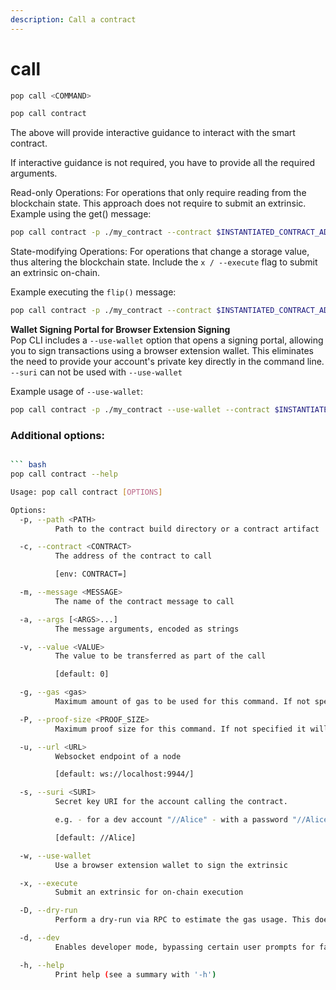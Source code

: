 ```yaml
---
description: Call a contract
---
```


# call

```bash
pop call <COMMAND>
```


```bash
pop call contract
```
The above will provide interactive guidance to interact with the smart contract.

If interactive guidance is not required, you have to provide all the required arguments.

Read-only Operations: For operations that only require reading from the blockchain state. This approach does not require to submit an extrinsic. Example using the get() message:

```bash
pop call contract -p ./my_contract --contract $INSTANTIATED_CONTRACT_ADDRESS --message get --suri //Alice
```

State-modifying Operations: For operations that change a storage value, thus altering the blockchain state. Include the `x / --execute` flag to submit an extrinsic on-chain.

Example executing the `flip()` message:

```bash
pop call contract -p ./my_contract --contract $INSTANTIATED_CONTRACT_ADDRESS --message flip --suri //Alice -x
```

**Wallet Signing Portal for Browser Extension Signing**  
Pop CLI includes a `--use-wallet` option that opens a signing portal, allowing you to sign transactions using a browser extension wallet. 
This eliminates the need to provide your account's private key directly in the command line. `--suri` can not be used with `--use-wallet`

Example usage of `--use-wallet`:
```bash
pop call contract -p ./my_contract --use-wallet --contract $INSTANTIATED_CONTRACT_ADDRESS --message flip
```

### Additional options:
```bash

``` bash
pop call contract --help

Usage: pop call contract [OPTIONS]

Options:
  -p, --path <PATH>
          Path to the contract build directory or a contract artifact

  -c, --contract <CONTRACT>
          The address of the contract to call

          [env: CONTRACT=]

  -m, --message <MESSAGE>
          The name of the contract message to call

  -a, --args [<ARGS>...]
          The message arguments, encoded as strings

  -v, --value <VALUE>
          The value to be transferred as part of the call

          [default: 0]

  -g, --gas <gas>
          Maximum amount of gas to be used for this command. If not specified it will perform a dry-run to estimate the gas consumed for the call

  -P, --proof-size <PROOF_SIZE>
          Maximum proof size for this command. If not specified it will perform a dry-run to estimate the proof size required

  -u, --url <URL>
          Websocket endpoint of a node

          [default: ws://localhost:9944/]

  -s, --suri <SURI>
          Secret key URI for the account calling the contract.

          e.g. - for a dev account "//Alice" - with a password "//Alice///SECRET_PASSWORD"

          [default: //Alice]

  -w, --use-wallet
          Use a browser extension wallet to sign the extrinsic

  -x, --execute
          Submit an extrinsic for on-chain execution

  -D, --dry-run
          Perform a dry-run via RPC to estimate the gas usage. This does not submit a transaction

  -d, --dev
          Enables developer mode, bypassing certain user prompts for faster testing. Recommended for testing and local development only

  -h, --help
          Print help (see a summary with '-h')
```
